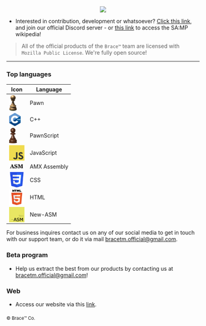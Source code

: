 
<p align="center">
  <img width="600" class="" align="center" src="https://bracesoftware.github.io/web/visual_resources/brace_slide4.png">
</p>


- Interested in contribution, development or whatsoever? [Click this link](https://discord.gg/k54r9YVY8R), and join our official Discord server - or [this link](https://github.com/bracetm/samp-wiki) to access the SA:MP wikipedia!

> All of the official products of the `Brace™` team are licensed with `Mozilla Public License`. We're fully open source!

--------------------------------------------------------------------------------------------------------------------------------

### Top languages

| Icon | Language |
|----------------------------------|----------------------------------|
| <img src= "pawn.png" width=20 align="center"> | Pawn |
| <img src= "cpp.png" width=30 align="center"> | C++ |
| <img src= "pawnscript.png" width=20 align="center"> | PawnScript |
| <img src= "javascript.png" width=40 align="center"> | JavaScript |
| <img src= "asm.png" width=40 align="center"> | AMX Assembly |
| <img src= "css.png" width=40 align="center"> | CSS |
| <img src= "html.png" width=40 align="center"> | HTML |
| <img src= "newasm_logo.png" width=40 align="center"> | New-ASM |

For business inquires contact us on any of our social media to get in touch with our support team, or do it via mail bracetm.official@gmail.com.


### Beta program
- Help us extract the best from our products by contacting us at bracetm.official@gmail.com!

### Web
- Access our website via this [link](https://bracesoftware.github.io/web/index.html).

<sub>©️ Brace™️ Co.</sub>
